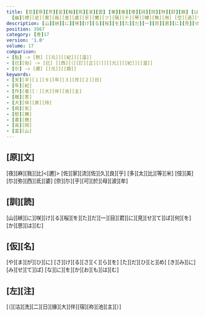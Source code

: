 ```yaml
---
title: [忽][辱][芳][音][翰][苑][凌][雲] [兼][垂][倭][詩][詞][林][舒][錦] [以][吟][以][詠][能][ニ][戀][緒][春][可][樂] [暮][春][風][景][最][可][怜] [紅][桃][灼][々][戯][蝶][廻][花][儛] [翠][柳][依][々][嬌][鴬][隠][葉][歌] [可][樂][哉] [淡][交][促][席][得][意][忘][言] [樂][矣][美][矣]
  [幽][襟][足][賞][哉][豈][慮][乎][蘭][ツ][隔][テ][琴][罇][無][用] [空][過][令][節][物][色][軽][人][乎] [所][怨][有][此][不][能]<[黙]><[已]> [俗][語][云][以][藤][續][錦] [聊][擬][談][咲][耳]
description: [山][峽][に][咲][け][る][桜][を][た][だ][一][目][君][に][見][せ][て][ば][何][を][か][思][は][む]
position: 3967
category: [巻]17
version: '1.0'
volume: 17
comparison:
- [點] -> [黙] [[元]][[紀]][[温]]
- [已][俗] -> [已] [[西][（][訂][正][）]][[元]][[紀]][[温]]
- [尓] -> [邇] [[元]][[類]]
keywords:
- [天][平][１][９][年][３][月][２][日]
- [年][紀]
- [作][者][：][大][伴][池][主]
- [贈][答]
- [大][伴][家][持]
- [病][気]
- [慰][撫]
- [書][簡]
- [高][岡]
- [富][山]
---
```


## [原][文]

[夜][麻][我][比]<[邇]> [佐][家][流][佐][久][良][乎] [多][太][比][等][米] [伎][美][尓][弥][西][氐][婆] [奈][尓][乎][可][於][母][波][牟]

## [訓][読]

[山][峽][に][咲][け][る][桜][を][た][だ][一][目][君][に][見][せ][て][ば][何][を][か][思][は][む]

## [仮][名]

[や][ま][が][ひ][に] [さ][け][る][さ][く][ら][を] [た][だ][ひ][と][め] [き][み][に][み][せ][て][ば] [な][に][を][か][お][も][は][む]

## [左][注]

[（][沽][洗][二][日][掾][大][伴][宿][祢][池][主][）]

